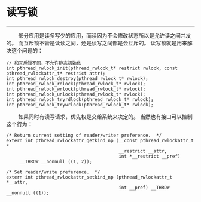 # 读写锁
***

&emsp;&emsp;
部分应用是读多写少的应用，而读因为不会修改状态所以是允许读之间并发的。
而互斥锁不管是读读之间，还是读写之间都是会互斥的。
读写锁就是用来解决这个问题的：

    // 和互斥锁不同，不允许静态初始化
    int pthread_rwlock_init(pthread_rwlock_t* restrict rwlock, const pthread_rwlockattr_t* restrict attr);
    int pthread_rwlock_destroy(pthread_rwlock_t* rwlock);
    int pthread_rwlock_rdlock(pthread_rwlock_t* rwlock);
    int pthread_rwlock_wrlock(pthread_rwlock_t* rwlock);
    int pthread_rwlock_unlock(pthread_rwlock_t* rwlock);
    int pthread_rwlock_tryrdlock(pthread_rwlock_t* rwlock);
    int pthread_rwlock_trywrlock(pthread_rwlock_t* rwlock);

&emsp;&emsp;
如果同时有读写请求，优先权是交给系统来决定的。
当然也有接口可以控制这个行为：

    /* Return current setting of reader/writer preference.  */
    extern int pthread_rwlockattr_getkind_np (__const pthread_rwlockattr_t *
                                              __restrict __attr,
                                              int *__restrict __pref)
         __THROW __nonnull ((1, 2));
    
    /* Set reader/write preference.  */
    extern int pthread_rwlockattr_setkind_np (pthread_rwlockattr_t *__attr,
                                              int __pref) __THROW __nonnull ((1));